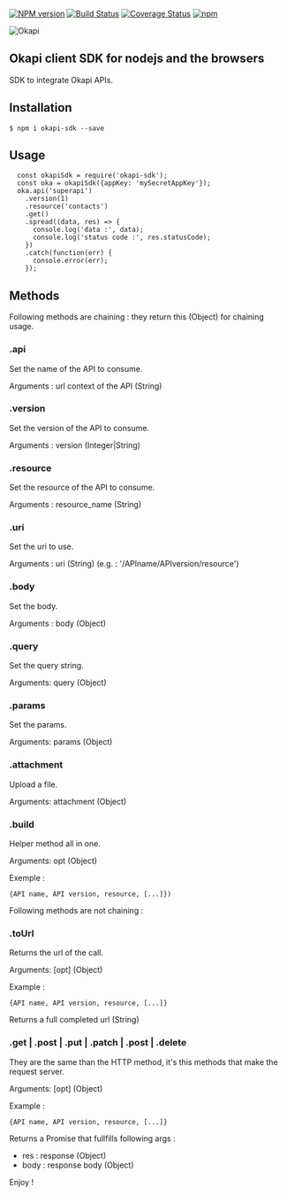 [![NPM version](https://badge.fury.io/js/anystore.svg)](http://badge.fury.io/js/okapi-sdk)
[![Build Status](https://travis-ci.org/DeveloperLaPoste/okapi-sdk-js.png?branch=master)](https://travis-ci.org/DeveloperLaPoste/okapi-sdk-js)
[![Coverage Status](https://coveralls.io/repos/DeveloperLaPoste/okapi-sdk-js/badge.svg)](https://coveralls.io/r/DeveloperLaPoste/okapi-sdk-js)
[![npm](https://img.shields.io/npm/l/express.svg?style=flat-square)]()


![Okapi](/raw/master/assets/img/okapi-logo-200.png)

## Okapi client SDK for nodejs and the browsers

SDK to integrate Okapi APIs.

## Installation

```
$ npm i okapi-sdk --save
```

## Usage

```
  const okapiSdk = require('okapi-sdk');
  const oka = okapiSdk({appKey: 'mySecretAppKey'});
  oka.api('superapi')
    .version(1)
    .resource('contacts')
    .get()
    .spread((data, res) => {
      console.log('data :', data);
      console.log('status code :', res.statusCode);
    })
    .catch(function(err) {
      console.error(err);
    });
```

## Methods

Following methods are chaining : they return this (Object) for chaining usage.

### .api

Set the name of the API to consume.

Arguments : url context of the API (String)

### .version

Set the version of the API to consume.

Arguments : version (Integer|String)

### .resource

Set the resource of the API to consume.

Arguments : resource_name (String)

### .uri

Set the uri to use.

Arguments : uri (String) (e.g. : '/APIname/APIversion/resource')

### .body

Set the body.

Arguments : body (Object)

### .query

Set the query string.

Arguments: query (Object)

### .params

Set the params.

Arguments: params (Object)

### .attachment

Upload a file.

Arguments: attachment (Object)

### .build

Helper method all in one.

Arguments: opt (Object)
 
Exemple :

```{API name, API version, resource, [...]})```

Following methods are not chaining :

### .toUrl

Returns the url of the call.

Arguments: [opt] (Object)

Example : 

```{API name, API version, resource, [...]}```

Returns a full completed url (String)

### .get | .post | .put | .patch | .post | .delete

They are the same than the HTTP method, it's this methods that make the request server.

Arguments: [opt] (Object)

Example : 

```{API name, API version, resource, [...]}```

Returns a Promise that fullfills following args :
- res : response (Object)
- body : response body (Object)

Enjoy !
